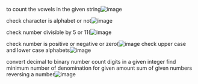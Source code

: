 to count the vowels in the given string![image](https://user-images.githubusercontent.com/122254229/228319447-cf898378-2cb7-4c07-84b8-daba763d343f.png)

check character is alphabet or not![image](https://user-images.githubusercontent.com/122254229/228316131-eba5e6a9-4d08-492f-9a73-55b1697838d6.png)

check number divisible by 5 or 11(![image](https://user-images.githubusercontent.com/122254229/228315851-70fe00bc-516f-4805-ae63-7eecb64cfd98.png)

check number is positive or negative or zero(![image](https://user-images.githubusercontent.com/122254229/228315568-ee3869db-3d54-4f1b-aa20-ea206e573b61.png)
check upper case and lower case alphabets![image](https://user-images.githubusercontent.com/122254229/228316387-98feb5d7-411e-47f2-83e4-7e991a001634.png)

convert decimal to binary number
count digits in a given integer
find minimum number of denomination for given amount
sum of given numbers
reversing a number![image](https://user-images.githubusercontent.com/122254229/228318980-dc1391db-6b34-4f11-ac18-f7c2b699fff5.png)

